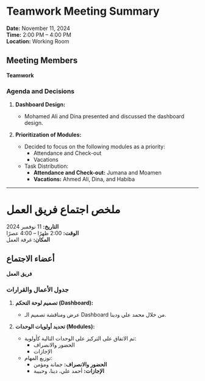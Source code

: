 # Teamwork Meeting Summary

**Date:** November 11, 2024  
**Time:** 2:00 PM – 4:00 PM  
**Location:** Working Room

## Meeting Members

**Teamwork**

### Agenda and Decisions

1. **Dashboard Design:**

   - Mohamed Ali and Dina presented and discussed the dashboard design.

2. **Prioritization of Modules:**
   - Decided to focus on the following modules as a priority:
     - Attendance and Check-out
     - Vacations
   - Task Distribution:
     - **Attendance and Check-out:** Jumana and Moamen
     - **Vacations:** Ahmed Ali, Dina, and Habiba

---

# ملخص اجتماع فريق العمل

**التاريخ:** 11 نوفمبر 2024  
**الوقت:** 2:00 ظهرًا – 4:00 عصرًا  
**المكان:** غرفة العمل

## أعضاء الاجتماع

**فريق العمل**

### جدول الأعمال والقرارات

1. **تصميم لوحة التحكم (Dashboard):**

   - عرض ومناقشة تصميم الـ Dashboard من خلال محمد علي ودينا.

2. **تحديد أولويات الوحدات (Modules):**
   - تم الاتفاق على التركيز على الوحدات التالية كأولوية:
     - الحضور والانصراف
     - الإجازات
   - توزيع المهام:
     - **الحضور والانصراف:** جمانة ومؤمن
     - **الإجازات:** أحمد علي، دينا، وحبيبة
